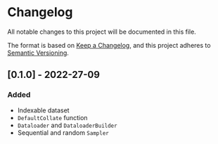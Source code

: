 # Changelog

All notable changes to this project will be documented in this file.

The format is based on [Keep a Changelog](https://keepachangelog.com/en/1.0.0/),
and this project adheres to [Semantic Versioning](https://semver.org/spec/v2.0.0.html).

## [0.1.0] - 2022-27-09

### Added
- Indexable dataset
- `DefaultCollate` function
- `Dataloader` and `DataloaderBuilder`
- Sequential and random `Sampler`
